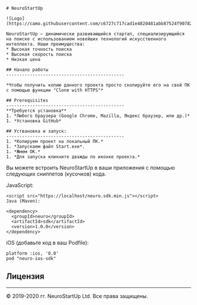 ```

# NeuroStartUp

![Logo](https://camo.githubusercontent.com/c6727c717cad1e4820481abb87524f90782445c5/68747470733a2f2f692e696d6775722e636f6d2f495a4f525769492e706e67)

NeuroStartUp — динамически развивающийся стартап, специализирующийся на поиске с использованием новейших технологий искусственного интеллекта. Наши преимущества:
* Высокая точность поиска
* Высокая скорость поиска
* Низкая цена

```

```
## Начало работы
---------------------------------------------

*Чтобы получить копию данного проекта просто скопируйте его на свой ПК с помощью функции "Clone with HTTPS"*

## Prerequisites
---------------------------------------------
**Требуется установка**
1. *Любого браузера (Google Chrome, Mazilla, Яндекс браузер, или др.)*
1. *Установка GitHub*

```

```
## Уствановка и запуск:
---------------------------------------------
1. *Копируем проект на локальный ПК.*
1. *Запускаем файл Start.exe*.
1. *Жмем ОК.*
1. *Для запуска кликните дважды по иконке проекта.*
```


Вы можете встроить NeuroStartUp в ваши приложения с помощью следующих сниппетов (кусочков) кода.

JavaScript:
```
<script src="https://localhost/neuro.sdk.min.js"></script>
Java (Maven):

<dependency>
  <groupId>neuro</groupId>
  <artifactId>sdk</artifactId>
  <version>1.0.0</version>
</dependency>
```

iOS (добавьте код в ваш Podfile):
```
platform :ios, '8.0'
pod "neuro-ios-sdk"
```

## Лицензия
---------------------------------------------
© 2019-2020 гг. NeuroStartUp Ltd. Все права защищены.
